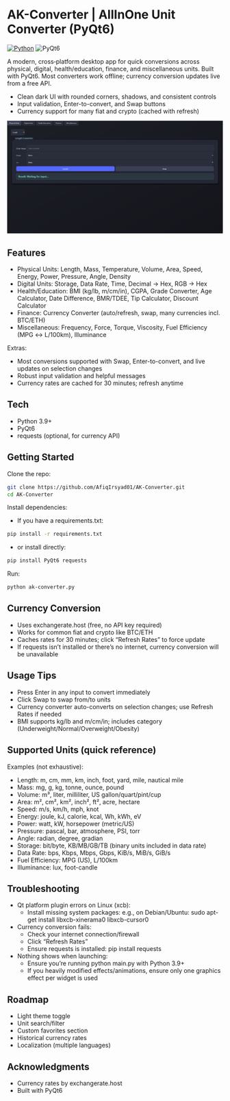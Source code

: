 # AK-Converter | AllInOne Unit Converter (PyQt6)

[![Python](https://img.shields.io/badge/Python-3.9%2B-3776AB?logo=python&logoColor=white)](https://www.python.org/)
![PyQt6](https://img.shields.io/badge/PyQt-6-41CD52?logo=qt&logoColor=white)

A modern, cross‑platform desktop app for quick conversions across physical, digital, health/education, finance, and miscellaneous units. Built with PyQt6. Most converters work offline; currency conversion updates live from a free API.

- Clean dark UI with rounded corners, shadows, and consistent controls
- Input validation, Enter-to-convert, and Swap buttons
- Currency support for many fiat and crypto (cached with refresh)

![Screenshot](image.png)

## Features
- Physical Units: Length, Mass, Temperature, Volume, Area, Speed, Energy, Power, Pressure, Angle, Density
- Digital Units: Storage, Data Rate, Time, Decimal → Hex, RGB → Hex
- Health/Education: BMI (kg/lb, m/cm/in), CGPA, Grade Converter, Age Calculator, Date Difference, BMR/TDEE, Tip Calculator, Discount Calculator
- Finance: Currency Converter (auto/refresh, swap, many currencies incl. BTC/ETH)
- Miscellaneous: Frequency, Force, Torque, Viscosity, Fuel Efficiency (MPG ↔ L/100km), Illuminance

Extras:
- Most conversions supported with Swap, Enter-to-convert, and live updates on selection changes
- Robust input validation and helpful messages
- Currency rates are cached for 30 minutes; refresh anytime

## Tech
- Python 3.9+
- PyQt6
- requests (optional, for currency API)

## Getting Started
Clone the repo:
```bash
git clone https://github.com/AfiqIrsyad01/AK-Converter.git
cd AK-Converter
```

Install dependencies:
- If you have a requirements.txt:
```bash
pip install -r requirements.txt
```
- or install directly:
```bash
pip install PyQt6 requests
```

Run:
```bash
python ak-converter.py
```

## Currency Conversion
- Uses exchangerate.host (free, no API key required)
- Works for common fiat and crypto like BTC/ETH
- Caches rates for 30 minutes; click “Refresh Rates” to force update
- If requests isn’t installed or there’s no internet, currency conversion will be unavailable

## Usage Tips
- Press Enter in any input to convert immediately
- Click Swap to swap from/to units
- Currency converter auto-converts on selection changes; use Refresh Rates if needed
- BMI supports kg/lb and m/cm/in; includes category (Underweight/Normal/Overweight/Obesity)

## Supported Units (quick reference)
Examples (not exhaustive):
- Length: m, cm, mm, km, inch, foot, yard, mile, nautical mile
- Mass: mg, g, kg, tonne, ounce, pound
- Volume: m³, liter, milliliter, US gallon/quart/pint/cup
- Area: m², cm², km², inch², ft², acre, hectare
- Speed: m/s, km/h, mph, knot
- Energy: joule, kJ, calorie, kcal, Wh, kWh, eV
- Power: watt, kW, horsepower (metric/US)
- Pressure: pascal, bar, atmosphere, PSI, torr
- Angle: radian, degree, gradian
- Storage: bit/byte, KB/MB/GB/TB (binary units included in data rate)
- Data Rate: bps, Kbps, Mbps, Gbps, KiB/s, MiB/s, GiB/s
- Fuel Efficiency: MPG (US), L/100km
- Illuminance: lux, foot-candle

## Troubleshooting
- Qt platform plugin errors on Linux (xcb):
  - Install missing system packages: e.g., on Debian/Ubuntu: sudo apt-get install libxcb-xinerama0 libxcb-cursor0
- Currency conversion fails:
  - Check your internet connection/firewall
  - Click “Refresh Rates”
  - Ensure requests is installed: pip install requests
- Nothing shows when launching:
  - Ensure you’re running python main.py with Python 3.9+
  - If you heavily modified effects/animations, ensure only one graphics effect per widget is used

## Roadmap
- Light theme toggle
- Unit search/filter
- Custom favorites section
- Historical currency rates
- Localization (multiple languages)

## Acknowledgments
- Currency rates by exchangerate.host
- Built with PyQt6
